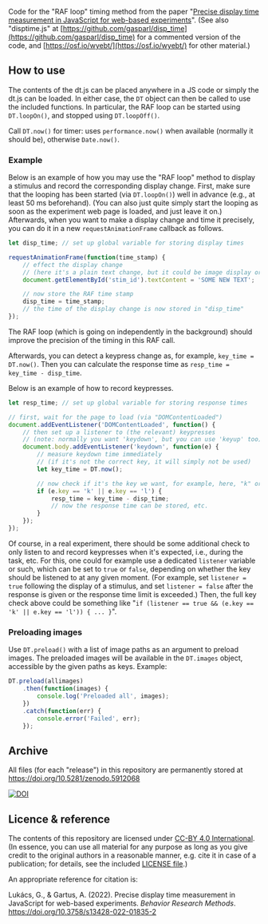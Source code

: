 Code for the "RAF loop" timing method from the paper "[Precise display time measurement in JavaScript for web-based experiments](https://psyarxiv.com/jqk8m/)". (See also "disptime.js" at [https://github.com/gasparl/disp_time](https://github.com/gasparl/disp_time) for a commented version of the code, and [https://osf.io/wyebt/](https://osf.io/wyebt/) for other material.)

## How to use

The contents of the dt.js can be placed anywhere in a JS code or simply the dt.js can be loaded. In either case, the `DT` object can then be called to use the included functions. In particular, the RAF loop can be started using `DT.loopOn()`, and stopped using `DT.loopOff()`.

Call `DT.now()` for timer: uses `performance.now()` when available (normally it should be), otherwise `Date.now()`.

### Example

Below is an example of how you may use the "RAF loop" method to display a stimulus and record the corresponding display change. First, make sure that the looping has been started (via `DT.loopOn()`) well in advance (e.g., at least 50 ms beforehand). (You can also just quite simply start the looping as soon as the experiment web page is loaded, and just leave it on.) Afterwards, when you want to make a display change and time it precisely, you can do it in a new `requestAnimationFrame` callback as follows.

```javascript
let disp_time; // set up global variable for storing display times

requestAnimationFrame(function(time_stamp) {
    // effect the display change
    // (here it's a plain text change, but it could be image display or whatever else)
    document.getElementById('stim_id').textContent = 'SOME NEW TEXT';

    // now store the RAF time stamp
    disp_time = time_stamp;
    // the time of the display change is now stored in "disp_time"
});
```

The RAF loop (which is going on independently in the background) should improve the precision of the timing in this RAF call.

Afterwards, you can detect a keypress change as, for example, `key_time = DT.now()`. Then you can calculate the response time as `resp_time = key_time - disp_time`.

Below is an example of how to record keypresses.

```javascript
let resp_time; // set up global variable for storing response times

// first, wait for the page to load (via "DOMContentLoaded")
document.addEventListener('DOMContentLoaded', function() {
    // then set up a listener to (the relevant) keypresses
    // (note: normally you want 'keydown', but you can use 'keyup' too)
    document.body.addEventListener('keydown', function(e) {
        // measure keydown time immediately
        // (if it's not the correct key, it will simply not be used)
        let key_time = DT.now();

        // now check if it's the key we want, for example, here, "k" or "l"
        if (e.key == 'k' || e.key == 'l') {
            resp_time = key_time - disp_time;
            // now the response time can be stored, etc.
        }
    });
});
```

Of course, in a real experiment, there should be some additional check to only listen to and record keypresses when it's expected, i.e., during the task, etc. For this, one could for example use a dedicated `listener` variable or such, which can be set to `true` or `false`, depending on whether the key should be listened to at any given moment. (For example, set `listener = true` following the display of a stimulus, and set `listener = false` after the response is given or the response time limit is exceeded.) Then, the full key check above could be something like "`if (listener == true && (e.key == 'k' || e.key == 'l')) { ... }`".


### Preloading images

Use `DT.preload()` with a list of image paths as an argument to preload images. The preloaded images will be available in the `DT.images` object, accessible by the given paths as keys. Example:

```javascript
DT.preload(allimages)
    .then(function(images) {
        console.log('Preloaded all', images);
    })
    .catch(function(err) {
        console.error('Failed', err);
    });
```

## Archive


All files (for each "release") in this repository are permanently stored at https://doi.org/10.5281/zenodo.5912068

[![DOI](https://zenodo.org/badge/422760000.svg)](https://zenodo.org/badge/latestdoi/422760000)

## Licence & reference

The contents of this repository are licensed under [CC-BY 4.0 International](https://github.com/gasparl/dtjs/blob/master/LICENSE.md). (In essence, you can use all material for any purpose as long as you give credit to the original authors in a reasonable manner, e.g. cite it in case of a publication; for details, see the included [LICENSE file](https://github.com/gasparl/dtjs/blob/master/LICENSE.md).)

An appropriate reference for citation is:

Lukács, G., & Gartus, A. (2022). Precise display time measurement in JavaScript for web-based experiments. _Behavior Research Methods_. https://doi.org/10.3758/s13428-022-01835-2
